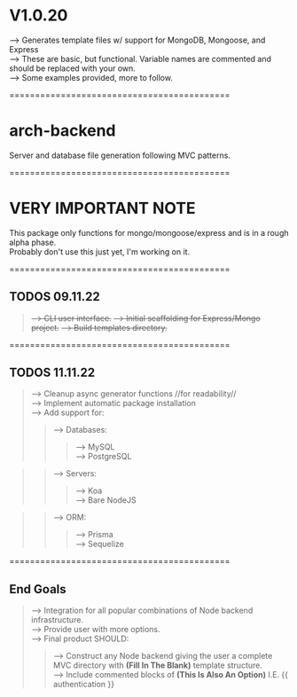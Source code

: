 # V1.0.20
--> Generates template files w/ support for MongoDB, Mongoose, and Express  
--> These are basic, but functional.  Variable names are commented and should be replaced with your own.  
--> Some examples provided, more to follow.  

===========================================  

# arch-backend
Server and database file generation following MVC patterns.

===========================================  

# VERY IMPORTANT NOTE
This package only functions for mongo/mongoose/express and is in a rough alpha phase.  
Probably don't use this just yet, I'm working on it. 

===========================================  

## TODOS 09.11.22
> ~~--> CLI user interface.~~
> ~~--> Initial scaffolding for Express/Mongo project.~~ 
> ~~--> Build templates directory.~~

===========================================  
## TODOS 11.11.22
> --> Cleanup async generator functions //for readability//  
> --> Implement automatic package installation  
> --> Add support for:  
>> --> Databases:  
>>> --> MySQL  
>>> --> PostgreSQL  

>> --> Servers:   
>>> --> Koa  
>>> --> Bare NodeJS  

>> --> ORM:  
>>> --> Prisma  
>>> --> Sequelize  

===========================================  
## End Goals
> --> Integration for all popular combinations of Node backend infrastructure.  
> --> Provide user with more options.  
> --> Final product SHOULD:  
>> --> Construct any Node backend giving the user a complete MVC directory with **(Fill In The Blank)** template structure.  
>> --> Include commented blocks of **(This Is Also An Option)** I.E. {{ authentication }}
